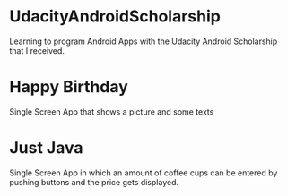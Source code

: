 # UdacityAndroidScholarship
Learning to program Android Apps with the Udacity Android Scholarship that I received.

# Happy Birthday
Single Screen App that shows a picture and some texts

# Just Java
Single Screen App in which an amount of coffee cups can be entered by pushing buttons and the price gets displayed.

